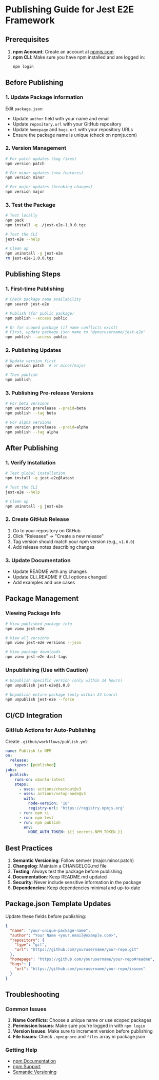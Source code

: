 # Publishing Guide for Jest E2E Framework

## Prerequisites

1. **npm Account**: Create an account at [npmjs.com](https://www.npmjs.com)
2. **npm CLI**: Make sure you have npm installed and are logged in:
   ```bash
   npm login
   ```

## Before Publishing

### 1. Update Package Information
Edit `package.json`:
- Update `author` field with your name and email
- Update `repository.url` with your GitHub repository
- Update `homepage` and `bugs.url` with your repository URLs
- Ensure the package name is unique (check on npmjs.com)

### 2. Version Management
```bash
# For patch updates (bug fixes)
npm version patch

# For minor updates (new features)
npm version minor

# For major updates (breaking changes)
npm version major
```

### 3. Test the Package
```bash
# Test locally
npm pack
npm install -g ./jest-e2e-1.0.0.tgz

# Test the CLI
jest-e2e --help

# Clean up
npm uninstall -g jest-e2e
rm jest-e2e-1.0.0.tgz
```

## Publishing Steps

### 1. First-time Publishing
```bash
# Check package name availability
npm search jest-e2e

# Publish (for public package)
npm publish --access public

# Or for scoped package (if name conflicts exist)
# First, update package.json name to "@yourusername/jest-e2e"
npm publish --access public
```

### 2. Publishing Updates
```bash
# Update version first
npm version patch  # or minor/major

# Then publish
npm publish
```

### 3. Publishing Pre-release Versions
```bash
# For beta versions
npm version prerelease --preid=beta
npm publish --tag beta

# For alpha versions
npm version prerelease --preid=alpha
npm publish --tag alpha
```

## After Publishing

### 1. Verify Installation
```bash
# Test global installation
npm install -g jest-e2e@latest

# Test the CLI
jest-e2e --help

# Clean up
npm uninstall -g jest-e2e
```

### 2. Create GitHub Release
1. Go to your repository on GitHub
2. Click "Releases" → "Create a new release"
3. Tag version should match your npm version (e.g., `v1.0.0`)
4. Add release notes describing changes

### 3. Update Documentation
- Update README with any changes
- Update CLI_README if CLI options changed
- Add examples and use cases

## Package Management

### Viewing Package Info
```bash
# View published package info
npm view jest-e2e

# View all versions
npm view jest-e2e versions --json

# View package downloads
npm view jest-e2e dist-tags
```

### Unpublishing (Use with Caution)
```bash
# Unpublish specific version (only within 24 hours)
npm unpublish jest-e2e@1.0.0

# Unpublish entire package (only within 24 hours)
npm unpublish jest-e2e --force
```

## CI/CD Integration

### GitHub Actions for Auto-Publishing
Create `.github/workflows/publish.yml`:
```yaml
name: Publish to NPM
on:
  release:
    types: [published]
jobs:
  publish:
    runs-on: ubuntu-latest
    steps:
      - uses: actions/checkout@v3
      - uses: actions/setup-node@v3
        with:
          node-version: '18'
          registry-url: 'https://registry.npmjs.org'
      - run: npm ci
      - run: npm test
      - run: npm publish
        env:
          NODE_AUTH_TOKEN: ${{ secrets.NPM_TOKEN }}
```

## Best Practices

1. **Semantic Versioning**: Follow semver (major.minor.patch)
2. **Changelog**: Maintain a CHANGELOG.md file
3. **Testing**: Always test the package before publishing
4. **Documentation**: Keep README.md updated
5. **Security**: Never include sensitive information in the package
6. **Dependencies**: Keep dependencies minimal and up-to-date

## Package.json Template Updates

Update these fields before publishing:

```json
{
  "name": "your-unique-package-name",
  "author": "Your Name <your.email@example.com>",
  "repository": {
    "type": "git",
    "url": "https://github.com/yourusername/your-repo.git"
  },
  "homepage": "https://github.com/yourusername/your-repo#readme",
  "bugs": {
    "url": "https://github.com/yourusername/your-repo/issues"
  }
}
```

## Troubleshooting

### Common Issues

1. **Name Conflicts**: Choose a unique name or use scoped packages
2. **Permission Issues**: Make sure you're logged in with `npm login`
3. **Version Issues**: Make sure to increment version before publishing
4. **File Issues**: Check `.npmignore` and `files` array in package.json

### Getting Help
- [npm Documentation](https://docs.npmjs.com/)
- [npm Support](https://www.npmjs.com/support)
- [Semantic Versioning](https://semver.org/) 